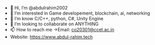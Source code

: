 - 👋 Hi, I’m @abdulrahim2002
- 👀 I’m interested in Game developement, blockchain, ai, networking
- 🌱 I’m know C/C++, python, C#, Unity Engine
- 💞️ I’m looking to collaborate on ANYTHING
- 📫 How to reach me ->Email: co20301@ccet.ac.in
- Website: https://www.abdul-rahim.tech
